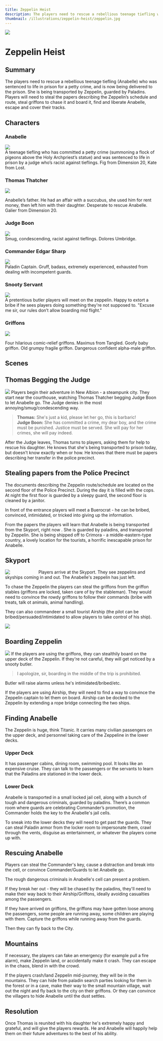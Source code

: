 ```yaml
---
title: Zeppelin Heist
description: The players need to rescue a rebellious teenage tiefling who was sentenced to life in prison for a petty crime. She is transported to prison by Zeppelin. Players will need to discover the Zeppelin’s schedule and route, steal griffons to chase it and board it, liberate Anabelle, escape and cover their tracks.
thumbnail: /illustrations/zeppelin-heist/zeppelin.jpg
---
```


<img  className="post-header" src="/illustrations/zeppelin-heist/skyport2.jpg"/>

# Zeppelin Heist

## Summary
The players need to rescue a rebellious teenage tiefling (Anabelle) who was sentenced to life in prison for a petty crime, and is now being delivered to the prison. She is being transported by Zeppelin, guarded by Paladins. Players will need to steal the papers describing the Zeppelin’s schedule and route, steal griffons to chase it and board it, find and liberate Anabelle, escape and cover their tracks.

## Characters

<div className="columns"> <div className="col">

### Anabelle
<div className="token"><img  src="/illustrations/zeppelin-heist/anabelle.png"/></div> 
A teenage tiefling who has committed a petty crime (summoning a flock of pigeons above the Holy Archpriest’s statue) and was sentenced to life in prison by a judge who’s racist against tieflings. Fig from Dimension 20, Kate from Lost.

### Thomas Thatcher
<div className="token"><img  src="/illustrations/zeppelin-heist/frank.png"/></div> 

Anabelle’s father. He had an affair with a succubus, she used him for rent money, then left him with their daughter. Desperate to rescue Anabelle. Galier from Dimension 20.

### Judge Boon
<div className="token"><img  src="/illustrations/zeppelin-heist/judge-boon.png"/></div> 
Smug, condescending, racist against tieflings.
Dolores Umbridge.

</div>

### Commander Edgar Sharp
<div className="token"><img  src="/illustrations/zeppelin-heist/edgar-sharp.png"/></div> 
Paladin Captain. Gruff, badass, extremely experienced, exhausted from dealing with incompetent guards.

### Snooty Servant
<div className="token"><img  src="/illustrations/zeppelin-heist/alfred.png"/></div> 
A pretentious butler players will meet on the zeppelin. Happy to extort a bribe if he sees players doing something they're not supposed to. "Excuse me sir, our rules don’t allow boarding mid flight."

### Griffons
![](/illustrations/zeppelin-heist/griffons.png)

Four hilarious comic-relief griffons.
Maximus from Tangled. Goofy baby griffon. Old grumpy fragile griffon. Dangerous confident alpha-male griffon.

</div>


## Scenes

## Thomas Begging the Judge
![](/illustrations/zeppelin-heist/new-albion.jpg)
Players begin their adventure in New Albion - a steampunk city. They start near the courthouse, watching Thomas Thatcher begging Judge Boon to let Anabelle go. The Judge denies in the most annoying/smug/condescending way.

> **Thomas:** She's just a kid, please let her go, this is barbaric!  
> **Judge Boon:** She has committed a crime, my dear boy, and the crime must be punished. Justice must be served. She will pay for her crimes, she will pay indeed.

After the Judge leaves, Thomas turns to players, asking them for help to rescue his daughter. He knows that she's being transported to prison today, but doesn't know exactly when or how. He knows that there must be papers describing her transfer in the police precinct.

## Stealing papers from the Police Precinct
The documents describing the Zeppelin route/schedule are located on the second floor of the Police Precinct. During the day it is filled with the cops. At night the first floor is guarded by a sleepy guard, the second floor is cleaned by a janitor.

In front of the entrance players will meet a Buerocrat - he can be bribed, convinced, intimidated, or tricked into giving up the information.

From the papers the players will learn that Anabelle is being transported from the Skyport, right now . She is guarded by paladins, and transported by Zeppelin. She is being shipped off to Crimora - a middle-eastern-type country, a lovely location for the tourists, a horrific inescapable prison for Anabelle. 

## Skyport
<div  style="float:left;width:100px;margin-right:10px;">
<img src="/illustrations/zeppelin-heist/skyport.jpg"/>
</div>
Players arrive at the Skyport. They see zeppelins and skyships coming in and out. The Anabelle's zeppelin has just left. 

To chase the Zeppelin the players can steal the griffons from the griffon stables (griffons are locked, taken care of by the stableman). They would need to convince the rowdy griffons to follow their commands (bribe with treats, talk ot animals, animal handling).

They can also commandeer a small tourist Airship (the pilot can be bribed/persuaded/intimidated to allow players to take control of his ship).

![](/illustrations/zeppelin-heist/airship.jpg)

## Boarding Zeppelin
![](/illustrations/zeppelin-heist/zeppelin-2.jpg)
If the players are using the griffons, they can stealthily board on the upper deck of the Zeppelin. If they're not careful, they will get noticed by a snooty butler. 
> I apologize, sir, boarding in the middle of the trip is prohibited.

Butler will raise alarms unless he's intimidated/bribed/etc.

If the players are using Airship, they will need to find a way to convince the Zeppelin captain to let them on board. Airship can be docked to the Zeppelin by extending a rope bridge connecting the two ships. 

## Finding Anabelle 
The Zeppelin is huge, think Titanic. It carries many civilian passengers on the upper deck, and personnel taking care of the Zeppeline in the lower decks.

### Upper Deck
It has passenger cabins, dining room, swimming pool. It looks like an expensive cruise.
They can talk to the passengers or the servants to learn that the Paladins are stationed in the lower deck.

### Lower Deck
Anabelle is transported in a small locked jail cell, along with a bunch of tough and dangerous criminals, guarded by paladins. There’s a common room where guards are celebrating Commander’s promotion, the Commander holds the key to the Anabelle's jail cells.

To sneak into the lower decks they will need to get past the guards. They can steal Paladin armor from the locker room to impersonate them, crawl through the vents, disguise as entertainment, or whatever the players come up with.

## Rescuing Anabelle
Players can steal the Commander's key, cause a distraction and break into the cell, or convince Commander/Guards to let Anabelle go.

The rough dangerous criminals in Anabelle's cell can present a problem.

If they break her out - they will be chased by the paladins, they'll need to make their way back to their Airship/Griffons, ideally avoiding casualties among the passengers.

If they have arrived on griffons, the griffons may have gotten loose among the passengers, some people are running away, some children are playing with them. Capture the griffons while running away from the guards.

Then they can fly back to the City.

## Mountains
If necessary, the players can fake an emergency (for example pull a fire alarm), make Zeppelin land, or accidentally make it crash. They can escape in the chaos, blend in with the crowd.

If the players crash/land Zeppelin mid-journey, they will be in the mountains. They can hide from paladin search parties looking for them in the forest or in a cave, make their way to the small mountain village, wait out the night and fly back to the city on their griffons. Or they can convince the villagers to hide Anabelle until the dust settles.

## Resolution
Once Thomas is reunited with his daughter he's extremely happy and grateful, and will give the players rewards. He and Anabelle will happily help them on their future adventures to the best of his ability.
